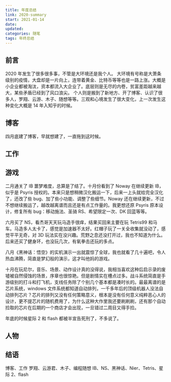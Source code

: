 ```yaml
---
title: 年度总结
link: 2020-summary
start: 2021-01-14
date: 
updated: 
categories: 随笔
tags: 年终总结
---
```


## 前言

2020 年发生了很多很多事，不管是大环境还是我个人。
大环境有号称是大萧条级别的疫情，大盘却是一片向上，连带着黄金、比特币等等也是一路上涨。大概是小企业都被淘汰，资本都流入大企业了。底层则是无尽的内卷，贫富差距越来越大，某些矛盾已经到了风口浪尖。
个人则是搬到了新地方、开了博客、认识了很多人，罗翔、云游、木子、随想等等。三观和心境发生了很大变化，上一次发生这种变化大概是 14 年入知乎的时候。

<!-- more -->

## 博客

四月底建了博客，早就想建了，一直拖到这时候。

## 工作



## 游戏

二月通关了 IB 噩梦难度，总算是了结了。十月份看到了 Noway 在继续更新 IB，似乎是 Psyris 授权的。本来只是想稍微汉化搬运一下，后来一上头就给完全汉化了，还改了些 bug、加了些小功能、调整了些细节。Noway 还在继续更新，不过不想继续搬运了，越改越离谱而且还是有点工作量的。我更想还原 Psyris 原本设计，修复所有 bug：移动施法、圣骑 RS、希望限定一次、DK 回蓝等等。

六月买了 NS，看杰哥天天玩马造手很痒，结果买回来主要在玩 Tetris99 和马车。马造多人太卡了，感觉是加速器不太好。红帽子玩了一关全收集就没动了，感觉平平无奇，对 3D 玩法实在没兴趣。荒野之息还没打开过，我也不知道为什么。后来还买了健身环，也没玩几次，有氧拳击还玩的多点。

八月《黑神话：悟空》的实机演示一出就震惊了全球，我也就看了几十遍吧，令人热血沸腾，简直是梦幻般的演示，这才叫他妈的游戏。

十月在玩尼尔，音乐、场景、动作设计真的没得说，我相当喜欢这种后启示录的废墟被自然侵蚀的场景，序章也很惊艳。但是剧情实在槽点过多。战斗系统简直是手游级别的打斗和打飞机，支线任务除了个别几个基本都是凑时长的。最最离谱的是芯片系统，windows 文件系统都知道自动排列，一千多年后的顶级机器人没法自动排列芯片？芯片的排列又没有任何策略意义，根本是没有任何意义纯粹恶心人的设计，更不提芯片的随机费用了，为什么这种大作里我还要刷刷刷，还有那个自动捡取的芯片在后期的一个商店才会出现，一旦错过二周目又得手捡。

年底的时候星际 2 和 flash 都被半宣告死刑了，不多说了。

## 人物

## 结语

博客、工作
罗翔、云游君、木子、编程随想
IB、NS、黑神话、Nier、Tetris、星际 2、flash
